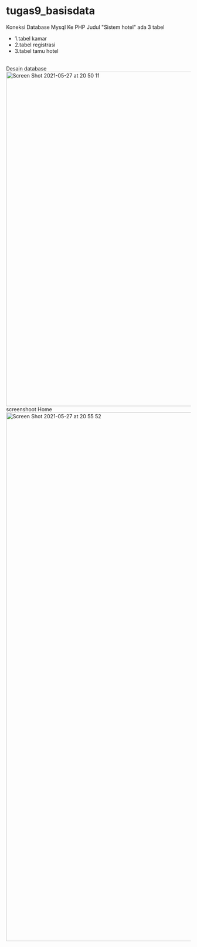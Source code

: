 # tugas9_basisdata
Koneksi Database Mysql Ke PHP Judul "Sistem hotel"
ada 3 tabel
<ul>
  <li>1.tabel kamar</li>
  <li>2.tabel registrasi </li>
  <li>3.tabel tamu hotel</li>
</ul>

<br>
Desain database

<img width="911" alt="Screen Shot 2021-05-27 at 20 50 11" src="https://user-images.githubusercontent.com/77155869/119838397-93db7a00-bf2d-11eb-8027-5ad46806dee0.png">
<br>
screenshoot Home
<img width="1440" alt="Screen Shot 2021-05-27 at 20 55 52" src="https://user-images.githubusercontent.com/77155869/119838986-05b3c380-bf2e-11eb-947e-1d57dd2be6fe.png">
